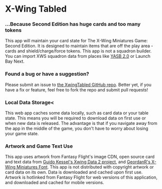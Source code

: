 # X-Wing Tabled

### ...Because Second Edition has huge cards and too many tokens

This app will maintain your card state for The X-Wing Miniatures Game: Second Edition.
It is designed to maintain items that are off the play area - cards and shield/charge/force tokens.
This app is not a squadron builder. You can import XWS squadron data from places like
[YASB 2.0](https://raithos.github.io) or Launch Bay Next.

### Found a bug or have a suggestion?

Please submit an issue to [the XwingTabled GitHub repo](https://github.com/jychuah/XwingTabled/issues).
Better yet, if you have a fix or feature, feel free to fork the repo and submit pull requests!

### Local Data Storage<

This web app caches some data locally, such as card data or your table state.
This means you will be required to download data on first use or when 
new data is released. The advantage is that if you navigate away from
the app in the middle of the game, you don't have to worry about losing
your game state.

### Artwork and Game Text Use

This app uses artwork from Fantasy Flight's image CDN, open source card
and text data from [Guido Kessel's Xwing Data 2 project](https://github.com/guidokessels/xwing-data2),
and [GeordanR's X-Wing Miniatures Font](https://github.com/geordanr/xwing-miniatures-font).
This app is not distributed with copyright artwork or card data on its own. Data is downloaded and cached
upon first use. Artwork is hotlinked from Fantasy Flight for web versions of this application,
and downloaded and cached for mobile versions.